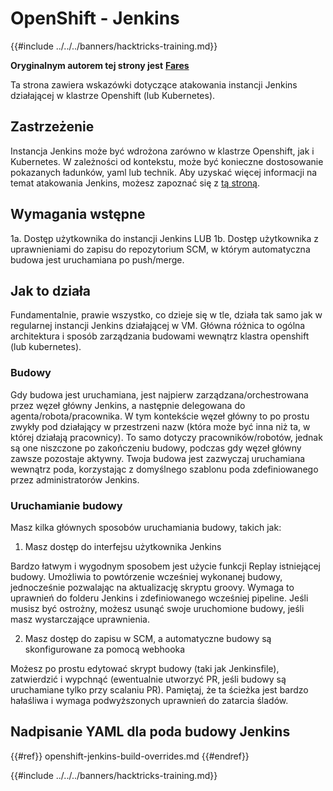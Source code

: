 # OpenShift - Jenkins

{{#include ../../../banners/hacktricks-training.md}}

**Oryginalnym autorem tej strony jest** [**Fares**](https://www.linkedin.com/in/fares-siala/)

Ta strona zawiera wskazówki dotyczące atakowania instancji Jenkins działającej w klastrze Openshift (lub Kubernetes).

## Zastrzeżenie

Instancja Jenkins może być wdrożona zarówno w klastrze Openshift, jak i Kubernetes. W zależności od kontekstu, może być konieczne dostosowanie pokazanych ładunków, yaml lub technik. Aby uzyskać więcej informacji na temat atakowania Jenkins, możesz zapoznać się z [tą stroną](../../../pentesting-ci-cd/jenkins-security/index.html).

## Wymagania wstępne

1a. Dostęp użytkownika do instancji Jenkins LUB 1b. Dostęp użytkownika z uprawnieniami do zapisu do repozytorium SCM, w którym automatyczna budowa jest uruchamiana po push/merge.

## Jak to działa

Fundamentalnie, prawie wszystko, co dzieje się w tle, działa tak samo jak w regularnej instancji Jenkins działającej w VM. Główna różnica to ogólna architektura i sposób zarządzania budowami wewnątrz klastra openshift (lub kubernetes).

### Budowy

Gdy budowa jest uruchamiana, jest najpierw zarządzana/orchestrowana przez węzeł główny Jenkins, a następnie delegowana do agenta/robota/pracownika. W tym kontekście węzeł główny to po prostu zwykły pod działający w przestrzeni nazw (która może być inna niż ta, w której działają pracownicy). To samo dotyczy pracowników/robotów, jednak są one niszczone po zakończeniu budowy, podczas gdy węzeł główny zawsze pozostaje aktywny. Twoja budowa jest zazwyczaj uruchamiana wewnątrz poda, korzystając z domyślnego szablonu poda zdefiniowanego przez administratorów Jenkins.

### Uruchamianie budowy

Masz kilka głównych sposobów uruchamiania budowy, takich jak:

1. Masz dostęp do interfejsu użytkownika Jenkins

Bardzo łatwym i wygodnym sposobem jest użycie funkcji Replay istniejącej budowy. Umożliwia to powtórzenie wcześniej wykonanej budowy, jednocześnie pozwalając na aktualizację skryptu groovy. Wymaga to uprawnień do folderu Jenkins i zdefiniowanego wcześniej pipeline. Jeśli musisz być ostrożny, możesz usunąć swoje uruchomione budowy, jeśli masz wystarczające uprawnienia.

2. Masz dostęp do zapisu w SCM, a automatyczne budowy są skonfigurowane za pomocą webhooka

Możesz po prostu edytować skrypt budowy (taki jak Jenkinsfile), zatwierdzić i wypchnąć (ewentualnie utworzyć PR, jeśli budowy są uruchamiane tylko przy scalaniu PR). Pamiętaj, że ta ścieżka jest bardzo hałaśliwa i wymaga podwyższonych uprawnień do zatarcia śladów.

## Nadpisanie YAML dla poda budowy Jenkins

{{#ref}}
openshift-jenkins-build-overrides.md
{{#endref}}



{{#include ../../../banners/hacktricks-training.md}}
